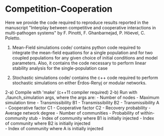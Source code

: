 # Competition-Cooperation
Here we provide the code required to reproduce results reported in the manuscript "Interplay between competitive and cooperative interactions in multi-pathogen systems" by F. Pinotti, F. Ghanbarnejad, P. Höevel, C. Poletto.

1) Mean-Field simulations code/ contains python code required to integrate the mean-field equations for a single population and for two coupled populations for any given choice of initial conditions and model parameters. Also, it contains the code necessary to perform linear stability analysis for the single-population case

2) Stochastic simulations code/ contains the c++ code required to perform stochastic simulations on either Érdos-Renyj or modular networks. 

  2-a) Compile with 'make' (c++11 compiler required)
  2-b) Run with ./launch_simulation args, where the args are:
    - Number of nodes
    - Maximum simulation time
    - Transmissibility B1 
    - Transmissibility B2
    - Transmissibility A
    - Cooperative factor C1
    - Cooperative factor C2
    - Recovery probability
    - Average network degree
    - Number of communities 
    - Probability of within-community stub
    - Index of community where B1 is initially injected 
    - Index of community where B2 is initially injected     
    - Index of community where A is initially injected     
